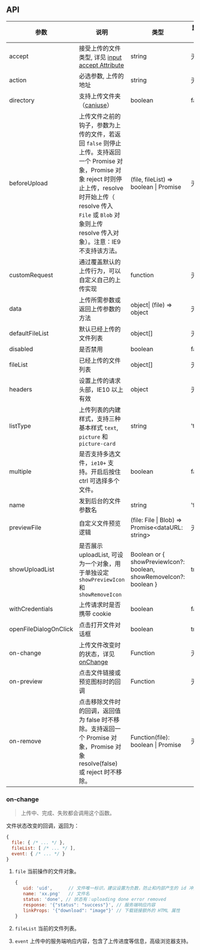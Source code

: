 ## API

| 参数                  | 说明                                                                                                                                                                                                                                     | 类型                                                               | 默认值           |
| ---                   | ---                                                                                                                                                                                                                                      | ---                                                                | ---              |
| accept                | 接受上传的文件类型, 详见 [input accept Attribute](https://developer.mozilla.org/en-US/docs/Web/HTML/Element/input#attr-accept)                                                                                                           | string                                                             | 无               |
| action                | 必选参数, 上传的地址                                                                                                                                                                                                                     | string                                                             | 无               |
| directory             | 支持上传文件夹（[caniuse](https://caniuse.com/#feat=input-file-directory)）                                                                                                                                                              | boolean                                                            | false            |
| beforeUpload          | 上传文件之前的钩子，参数为上传的文件，若返回 `false` 则停止上传。支持返回一个 Promise 对象，Promise 对象 reject 时则停止上传，resolve 时开始上传（ resolve 传入 `File` 或 `Blob` 对象则上传 resolve 传入对象）。注意：IE9 不支持该方法。 | (file, fileList) => boolean \| Promise                  | 无 |
| customRequest                  | 通过覆盖默认的上传行为，可以自定义自己的上传实现                                                                                                                                                                                                        |  function                                                          | 无 |
| data                  | 上传所需参数或返回上传参数的方法                                                                                                                                                                                                         | object\| (file) => object | 无 |
| defaultFileList       | 默认已经上传的文件列表                                                                                                                                                                                                                   | object\[]                                                          | 无               |
| disabled              | 是否禁用                                                                                                                                                                                                                                 | boolean                                                            | false            |
| fileList              | 已经上传的文件列表                                                                                                                                                                                                                 | object\[]                                                          | 无               |
| headers               | 设置上传的请求头部，IE10 以上有效                                                                                                                                                                                                        | object                                                             | 无               |
| listType              | 上传列表的内建样式，支持三种基本样式 `text`, `picture` 和 `picture-card`                                                                                                                                                                 | string                                                             | 'text'           |
| multiple              | 是否支持多选文件，`ie10+` 支持。开启后按住 ctrl 可选择多个文件。                                                                                                                                                                         | boolean                                                            | false            |
| name                  | 发到后台的文件参数名                                                                                                                                                                                                                     | string                                                             | 'file'           |
| previewFile                  | 自定义文件预览逻辑                                                                                                                                                                                                                     | (file: File \| Blob) => Promise<dataURL: string>                                                             | 无           |
| showUploadList        | 是否展示 uploadList, 可设为一个对象，用于单独设定 `showPreviewIcon` 和 `showRemoveIcon`                                                                                                                                                      | Boolean or { showPreviewIcon?: boolean, showRemoveIcon?: boolean } | true             |
| withCredentials       | 上传请求时是否携带 cookie                                                                                                                                                                                                                | boolean                                                            | false            |
| openFileDialogOnClick | 点击打开文件对话框                                                                                                                                                                                                                       | boolean                                                            | true             |
| on-change             | 上传文件改变时的状态，详见 [onChange](#onChange)                                                                                                                                                                                         | Function                                                           | 无               |
| on-preview            | 点击文件链接或预览图标时的回调                                                                                                                                                                                                           | Function                                                           | 无               |
| on-remove             | 点击移除文件时的回调，返回值为 false 时不移除。支持返回一个 Promise 对象，Promise 对象 resolve(false) 或 reject 时不移除。                                                                                                                                                                                                                  | Function(file): boolean \| Promise                                                           | 无              |

### on-change

> 上传中、完成、失败都会调用这个函数。

文件状态改变的回调，返回为：

```js
{
  file: { /* ... */ },
  fileList: [ /* ... */ ],
  event: { /* ... */ }
}
```

1. `file` 当前操作的文件对象。

   ```js
   {
      uid: 'uid',      // 文件唯一标识，建议设置为负数，防止和内部产生的 id 冲突
      name: 'xx.png'   // 文件名
      status: 'done', // 状态有：uploading done error removed
      response: '{"status": "success"}', // 服务端响应内容
      linkProps: '{"download": "image"}' // 下载链接额外的 HTML 属性
   }
   ```

2. `fileList` 当前的文件列表。
3. `event` 上传中的服务端响应内容，包含了上传进度等信息，高级浏览器支持。
